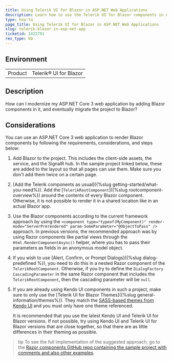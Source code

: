 ```yaml
---
title: Using Telerik UI for Blazor in ASP.NET Web Applications
description: Learn how to use the Telerik UI for Blazor components in ASP.NET Web applications.
type: how-to
page_title: Using Telerik UI for Blazor in ASP.NET Web Applications
slug: telerik-blazor-in-asp-net-app
ticketid: 1422791
res_type: kb
---
```


## Environment
<table>
	<tbody>
		<tr>
			<td>Product</td>
			<td>Telerik® UI for Blazor</td>
		</tr>
	</tbody>
</table>

## Description

How can I modernize my ASP.NET Core 3 web application by adding Blazor components in it, and eventually migrate the project to Blazor?

## Considerations

You can use an ASP.NET Core 3 web application to render Blazor components by following the requirements, considerations, and steps below:

1. Add Blazor to the project. This includes the client-side assets, the service, and the SignalR hub. In the sample project linked below, these are added to the layout so that all pages can use them. Make sure you don't add them twice on a certain page.
1. [Add the Telerik components as usual]({%slug getting-started/what-you-need%}). Add the [`TelerikRootComponent`]({%slug rootcomponent-overview%}) around the contents of every Blazor component. Otherwise, it is not possible to render it in a shared location like in an actual Blazor app.
1. Use the Blazor components according to the current framework approach by using the `<component type="typeof(MyComponent)" render-mode="ServerPrerendered" param-SomeParameter="@ObjectToPass" />` approach. In previous versions, the recommended approach was by using Razor components like partial views through the `Html.RenderComponentAsync()` helper, where you has to pass their parameters as fields in an anonymous model object.
1. If you wish to use [Alert, Confirm, or Prompt Dialogs]({%slug dialog-predefined %}), you need to do this in a nested Razor component of the `TelerikRootComponent`. Otherwise, if you try to define the `DialogFactory` `CascadingParameter` in the same Razor component that includes the `TelerikRootComponent`, then the cascading parameter will be `null`.
1. If you are already using Kendo UI components in such a project, make sure to only use the [Telerik UI for Blazor Themes]({%slug general-information/themes%}). They match the [SASS-based themes from Kendo UI](https://docs.telerik.com/kendo-ui/styles-and-layout/sass-themes) and you must only have one theme referenced.

    It is recommended that you use the latest Kendo UI and Telerik UI for Blazor versions. If not possible, try using Kendo UI and Telerik UI for Blazor versions that are close together, so that there are as little differences in their theming as possible.

>tip To see the full implementation of the suggested approach, go to the [Razor components GitHub repo containing the sample project with comments and also other examples](https://github.com/telerik/blazor-ui/tree/master/common/razor-components).
